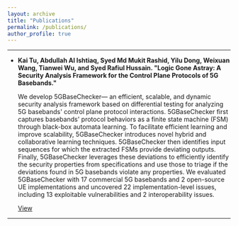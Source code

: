 ```yaml
---
layout: archive
title: "Publications"
permalink: /publications/
author_profile: true
---
```


---
- **Kai Tu, Abdullah Al Ishtiaq, Syed Md Mukit Rashid, Yilu Dong, Weixuan Wang, Tianwei Wu, and Syed Rafiul Hussain. "Logic Gone Astray: A Security Analysis Framework for the Control Plane Protocols of 5G Basebands."**

  We develop 5GBaseChecker— an efficient, scalable, and dynamic security analysis framework based on differential testing for analyzing 5G basebands' control plane protocol interactions. 5GBaseChecker first captures basebands' protocol behaviors as a finite state machine (FSM) through black-box automata learning. To facilitate efficient learning and improve scalability, 5GBaseChecker introduces novel hybrid and collaborative learning techniques. 5GBaseChecker then identifies input sequences for which the extracted FSMs provide deviating outputs. Finally, 5GBaseChecker leverages these deviations to efficiently identify the security properties from specifications and use those to triage if the deviations found in 5G basebands violate any properties. We evaluated 5GBaseChecker with 17 commercial 5G basebands and 2 open-source UE implementations and uncovered 22 implementation-level issues, including 13 exploitable vulnerabilities and 2 interoperability issues.

  [View](https://www.usenix.org/conference/usenixsecurity24/presentation/tu)
---